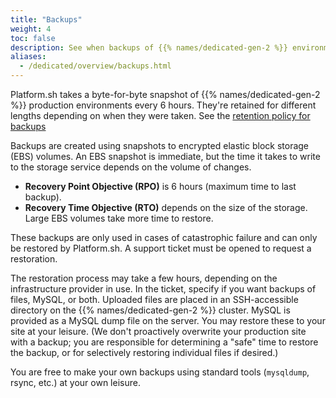 ```yaml
---
title: "Backups"
weight: 4
toc: false
description: See when backups of {{% names/dedicated-gen-2 %}} environments are taken
aliases:
  - /dedicated/overview/backups.html
---
```


Platform.sh takes a byte-for-byte snapshot of {{% names/dedicated-gen-2 %}} production environments every 6 hours.
They're retained for different lengths depending on when they were taken.
See the [retention policy for backups](../../security/data-retention.md#dedicated-gen-2-backups)

Backups are created using snapshots to encrypted elastic block storage (EBS) volumes.
An EBS snapshot is immediate, but the time it takes to write to the storage service depends on the volume of changes.

* **Recovery Point Objective (RPO)** is 6 hours (maximum time to last backup).
* **Recovery Time Objective (RTO)** depends on the size of the storage. Large EBS volumes take more time to restore.

These backups are only used in cases of catastrophic failure and can only be restored by Platform.sh. A support ticket must be opened to request a restoration.

The restoration process may take a few hours, depending on the infrastructure provider in use.
In the ticket, specify if you want backups of files, MySQL, or both.
Uploaded files are placed in an SSH-accessible directory on the {{% names/dedicated-gen-2 %}} cluster.
MySQL is provided as a MySQL dump file on the server.
You may restore these to your site at your leisure.
(We don't proactively overwrite your production site with a backup; you are responsible for determining a "safe" time to restore the backup, or for selectively restoring individual files if desired.)

You are free to make your own backups using standard tools (`mysqldump`, rsync, etc.) at your own leisure.
